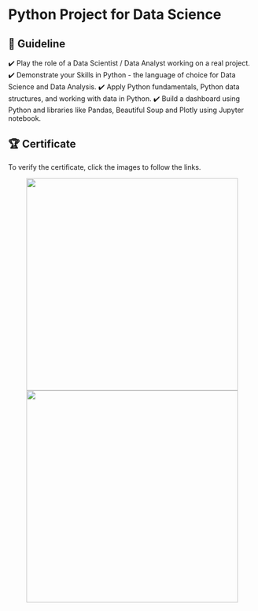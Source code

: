 # Python Project for Data Science

## 📑 Guideline
✔️ Play the role of a Data Scientist / Data Analyst working on a real project.
✔️ Demonstrate your Skills in Python - the language of choice for Data Science and Data Analysis. 
✔️ Apply Python fundamentals, Python data structures, and working with data in Python.
✔️ Build a dashboard using Python and libraries like Pandas, Beautiful Soup and Plotly using Jupyter notebook.  

## 🏆 Certificate 
To verify the certificate, click the images to follow the links.

<p align="middle">
  <a href="https://coursera.org/share/055c2638b820eeb0246cf065d61a4b2a"><img src="https://github.com/wangkuanhua/Image/blob/main/IBM-Data-Science-Professional-Certificate/05.%20Python%20Project%20for%20Data%20Science/Certificate-Python%20Project%20for%20Data%20Science.png" height="430"></a>
  <a href="https://www.credly.com/badges/d4199b91-a99e-440e-a289-645bd1758a35"><img src="https://github.com/wangkuanhua/Image/blob/main/IBM-Data-Science-Professional-Certificate/05.%20Python%20Project%20for%20Data%20Science/Badge-Python_Project_for_Data_Science.png" height="430"></a>
</p>
